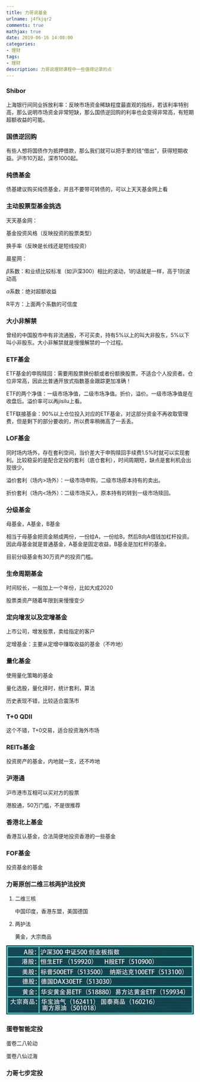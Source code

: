 ```yaml
---
title: 力哥说基金
urlname: j4fkjqr2
comments: true
mathjax: true
date: 2019-06-16 14:08:00
categories:
- 理财
tags:
- 理财
description: 力哥说理财课程中一些值得记录的点
---
```


### Shibor

上海银行间同业拆放利率：反映市场资金稀缺程度最直观的指标，若该利率特别高，那么说明市场资金非常短缺，那么国债逆回购的利率也会变得非常高，有短期超额收益的可能。

### 国债逆回购

有些人想将国债作为抵押借款，那么我们就可以把手里的钱“借出”，获得短期收益。沪市10万起，深市1000起。

### 纯债基金

债基建议购买纯债基金，并且不要带可转债的，可以上天天基金网上看

### 主动股票型基金挑选

天天基金网：

基金投资风格（反映投资的股票类型）

换手率（反映是长线还是短线投资）

晨星网：

$\beta$系数：和业绩比较标准（如沪深300）相比的波动，1的话就是一样，高于1则波动高

$\alpha$系数：绝对超额收益

R平方：上面两个系数的可信度

### 大小非解禁

曾经的中国股市中有非流通股，不可买卖，持有5%以上的叫大非股东，5%以下叫小非股东。大小非解禁就是慢慢解禁的一个过程。

### ETF基金

ETF基金的申购赎回：需要用股票换份额或者份额换股票，不适合个人投资者。仓位非常高，因此比普通开放式指数基金跟踪更加准确！

ETF的两个净值：一级市场净值，二级市场净值。折价，溢价。一级市场净值是在收盘后。溢价率可以再jisilu上看。

ETF联接基金：90%以上仓位投入对应的ETF基金，对这部分资金不再收取管理费，但是剩下的部分要收的，所以费率稍微高了一丢丢。

### LOF基金

同时场内场外，存在套利空间，当价差大于申购赎回手续费1.5%时就可以实现套利。比较稳妥的是配合定投的套利（底仓套利），时间周期短，缺点是套利机会出现很少。

溢价套利（场内>场外）：一级市场申购，二级市场原本持有的卖出。

折价套利（场内<场外）：二级市场买入，原本持有的转到一级市场赎回。

### 分级基金

母基金，A基金，B基金

相当于母基金把资金掰成两份，一份给A，一份给B，然后B向A借钱加杠杆投资。因此母基金就是普通基金，A基金是固定收益，B基金是加杠杆的基金。

目前分级基金有30万资产的投资门槛。

### 生命周期基金

时间较长，一般加上一个年份，比如大成2020

股票类资产随着年限到来慢慢变少 

### 定向增发以及定增基金

上市公司，增发股票，卖给指定的客户

定增基金：主要从定增中赚取收益的基金（不咋地）

### 量化基金

使用量化策略的基金

量化选股，量化择时，统计套利，算法

历史表现不错，比较适合震荡市

### T+0 QDII

这个不错，T+0交易，适合投资海外市场

### REITs基金

投资房产的基金，内地就一支，还不咋地

### 沪港通

沪市港市互相可以买对方的股票

港股通，50万门槛，不是很推荐

### 香港北上基金

香港互认基金，合法简便地投资香港的一些基金

### FOF基金

投资基金的基金

### 力哥原创二维三核两护法投资

1. 二维三核

   中国印度，香港东盟，美国德国

2. 两护法

   黄金，大宗商品

![基金投资范围](/images/力哥基金投资.jpg)

### 蛋卷智能定投

蛋卷二八轮动

蛋卷八仙过海

### 力哥七步定投

